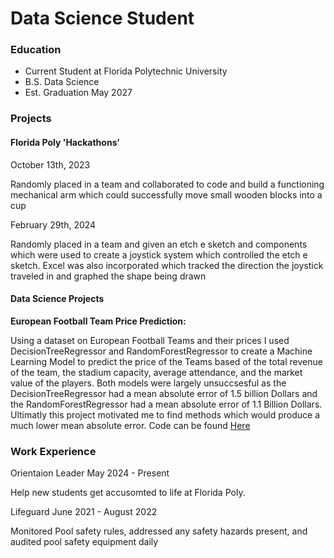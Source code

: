 # Data Science Student

### Education
- Current Student at Florida Polytechnic University
- B.S. Data Science
- Est. Graduation May 2027

### Projects
#### Florida Poly 'Hackathons'
October 13th, 2023

 Randomly placed in a team and collaborated to code and build a functioning mechanical arm which could successfully
move small wooden blocks into a cup


February 29th, 2024

 Randomly placed in a team and given an etch e sketch and components which were used to create a joystick system 
which controlled the etch e sketch. Excel was also incorporated which tracked the direction the joystick traveled
in and graphed the shape being drawn

#### Data Science Projects
 **European Football Team Price Prediction:**
 
   Using a dataset on European Football Teams and their prices I used DecisionTreeRegressor and RandomForestRegressor to create a Machine Learning Model to predict the price of the Teams based of the total revenue of the team, the stadium capacity, average attendance, and the market value of the players. Both models were largely unsuccsesful as the DecisionTreeRegressor had a mean absolute error of 1.5 billion Dollars and the RandomForestRegressor had a mean absolute error of 1.1 Billion Dollars. Ultimatly this project motivated me to find methods which would produce a much lower mean absolute error. Code can be found [Here](https://www.kaggle.com/code/samgerken/random-forest-regressor-model)

### Work Experience
 Orientaion Leader May 2024 - Present
 
 
   Help new students get accusomted to life at Florida Poly.

  Lifeguard June 2021 - August 2022

  
   Monitored Pool safety rules, addressed any safety hazards present, and audited pool safety equipment daily
  

